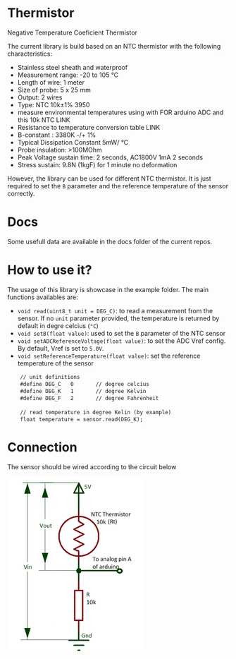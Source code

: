 # Thermistor
Negative Temperature Coeficient Thermistor

The current library is build based on an NTC thermistor with the following 
characteristics: 

- Stainless steel sheath and waterproof
- Measurement range: -20 to 105 °C
- Length of wire: 1 meter
- Size of probe: 5 x 25 mm
- Output: 2 wires
- Type: NTC 10k±1% 3950
- measure environmental temperatures using with FOR arduino ADC and this 
10k NTC LINK
- Resistance to temperature conversion table LINK
- B-constant : 3380K -/+ 1%
- Typical Dissipation Constant 5mW/ °C
- Probe insulation: >100MOhm
- Peak Voltage sustain time: 2 seconds, AC1800V 1mA 2 seconds
- Stress sustain: 9.8N (1kgF) for 1 minute no deformation

However, the library can be used for different NTC thermistor. It is just 
required to set the `B` parameter and the reference temperature of the sensor 
correctly.

# Docs

Some usefull data are available in the docs folder of the current repos.

# How to use it?

The usage of this library is showcase in the example folder. The main functions 
availables are:

- `void read(uint8_t unit = DEG_C)`: to read a measurement from the sensor. If 
no `unit` parameter provided, the temperature is returned by default in degre 
celcius (`°C`)
- `void setB(float value)`: used to set the `B` parameter of the NTC sensor
- `void setADCReferenceVoltage(float value)`: to set the ADC Vref config. By 
default, Vref is set to `5.0V`.
- `void setReferenceTemperature(float value)`: set the reference temperature of 
the sensor

``` 
    // unit definitions
    #define DEG_C   0       // degree celcius
    #define DEG_K   1       // degree Kelvin
    #define DEG_F   2       // degree Fahrenheit

    // read temperature in degree Kelin (by example)
    float temperature = sensor.read(DEG_K);
```

# Connection

The sensor should be wired according to the circuit below

![sensor wiring](./img/circuit.png)


